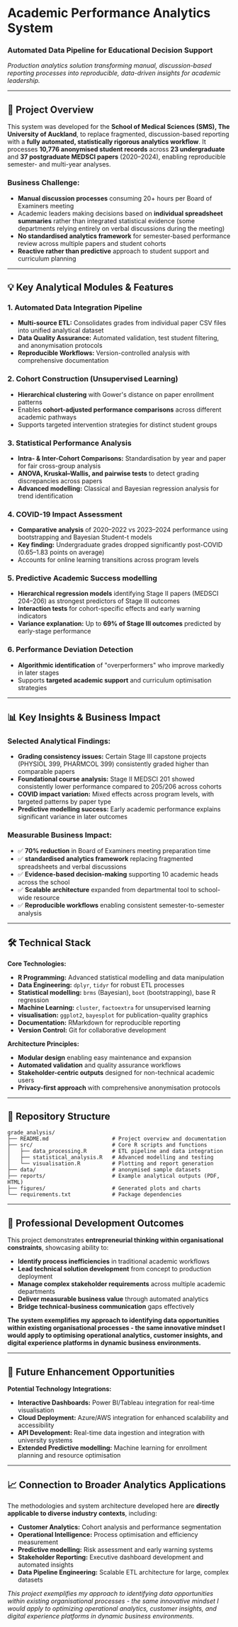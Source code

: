 # Academic Performance Analytics System
### Automated Data Pipeline for Educational Decision Support

*Production analytics solution transforming manual, discussion-based reporting processes into reproducible, data-driven insights for academic leadership.*

---

## 🎯 Project Overview

This system was developed for the **School of Medical Sciences (SMS), The University of Auckland**, to replace fragmented, discussion-based reporting with a **fully automated, statistically rigorous analytics workflow**. It processes **10,776 anonymised student records** across **23 undergraduate** and **37 postgraduate MEDSCI papers** (2020–2024), enabling reproducible semester- and multi-year analyses.

### Business Challenge:
- **Manual discussion processes** consuming 20+ hours per Board of Examiners meeting
- Academic leaders making decisions based on **individual spreadsheet summaries** rather than integrated statistical evidence (some departments relying entirely on verbal discussions during the meeting)
- **No standardised analytics framework** for semester-based performance review across multiple papers and student cohorts
- **Reactive rather than predictive** approach to student support and curriculum planning

---

## 💡 Key Analytical Modules & Features

### 1. **Automated Data Integration Pipeline**
- **Multi-source ETL:** Consolidates grades from individual paper CSV files into unified analytical dataset
- **Data Quality Assurance:** Automated validation, test student filtering, and anonymisation protocols
- **Reproducible Workflows:** Version-controlled analysis with comprehensive documentation

### 2. **Cohort Construction (Unsupervised Learning)**
- **Hierarchical clustering** with Gower's distance on paper enrollment patterns
- Enables **cohort-adjusted performance comparisons** across different academic pathways
- Supports targeted intervention strategies for distinct student groups

### 3. **Statistical Performance Analysis**
- **Intra- & Inter-Cohort Comparisons:** Standardisation by year and paper for fair cross-group analysis
- **ANOVA, Kruskal–Wallis, and pairwise tests** to detect grading discrepancies across papers
- **Advanced modelling:** Classical and Bayesian regression analysis for trend identification

### 4. **COVID-19 Impact Assessment**
- **Comparative analysis** of 2020–2022 vs 2023–2024 performance using bootstrapping and Bayesian Student-t models
- **Key finding:** Undergraduate grades dropped significantly post-COVID (0.65–1.83 points on average)
- Accounts for online learning transitions across program levels

### 5. **Predictive Academic Success modelling**
- **Hierarchical regression models** identifying Stage II papers (MEDSCI 204–206) as strongest predictors of Stage III outcomes
- **Interaction tests** for cohort-specific effects and early warning indicators
- **Variance explanation:** Up to **69% of Stage III outcomes** predicted by early-stage performance

### 6. **Performance Deviation Detection**
- **Algorithmic identification** of "overperformers" who improve markedly in later stages
- Supports **targeted academic support** and curriculum optimisation strategies

---

## 📊 Key Insights & Business Impact

### Selected Analytical Findings:
- **Grading consistency issues:** Certain Stage III capstone projects (PHYSIOL 399, PHARMCOL 399) consistently graded higher than comparable papers
- **Foundational course analysis:** Stage II MEDSCI 201 showed consistently lower performance compared to 205/206 across cohorts
- **COVID impact variation:** Mixed effects across program levels, with targeted patterns by paper type
- **Predictive modelling success:** Early academic performance explains significant variance in later outcomes

### Measurable Business Impact:
- ✅ **70% reduction** in Board of Examiners meeting preparation time
- ✅ **standardised analytics framework** replacing fragmented spreadsheets and verbal discussions
- ✅ **Evidence-based decision-making** supporting 10 academic heads across the school
- ✅ **Scalable architecture** expanded from departmental tool to school-wide resource
- ✅ **Reproducible workflows** enabling consistent semester-to-semester analysis

---

## 🛠️ Technical Stack

**Core Technologies:**
- **R Programming:** Advanced statistical modelling and data manipulation
- **Data Engineering:** `dplyr`, `tidyr` for robust ETL processes
- **Statistical modelling:** `brms` (Bayesian), `boot` (bootstrapping), base R regression
- **Machine Learning:** `cluster`, `factoextra` for unsupervised learning
- **visualisation:** `ggplot2`, `bayesplot` for publication-quality graphics
- **Documentation:** RMarkdown for reproducible reporting
- **Version Control:** Git for collaborative development

**Architecture Principles:**
- **Modular design** enabling easy maintenance and expansion
- **Automated validation** and quality assurance workflows
- **Stakeholder-centric outputs** designed for non-technical academic users
- **Privacy-first approach** with comprehensive anonymisation protocols

---

## 📂 Repository Structure

```
grade_analysis/
├── README.md                    # Project overview and documentation
├── src/                         # Core R scripts and functions
│   ├── data_processing.R        # ETL pipeline and data integration
│   ├── statistical_analysis.R   # Advanced modelling and testing
│   └── visualisation.R          # Plotting and report generation
├── data/                        # anonymised sample datasets
├── reports/                     # Example analytical outputs (PDF, HTML)
├── figures/                     # Generated plots and charts
└── requirements.txt             # Package dependencies
```

---

## 🚀 Professional Development Outcomes

This project demonstrates **entrepreneurial thinking within organisational constraints**, showcasing ability to:

- **Identify process inefficiencies** in traditional academic workflows
- **Lead technical solution development** from concept to production deployment
- **Manage complex stakeholder requirements** across multiple academic departments
- **Deliver measurable business value** through automated analytics
- **Bridge technical-business communication** gaps effectively

**The system exemplifies my approach to identifying data opportunities within existing organisational processes - the same innovative mindset I would apply to optimising operational analytics, customer insights, and digital experience platforms in dynamic business environments.**

---

## 🔮 Future Enhancement Opportunities

**Potential Technology Integrations:**
- **Interactive Dashboards:** Power BI/Tableau integration for real-time visualisation
- **Cloud Deployment:** Azure/AWS integration for enhanced scalability and accessibility
- **API Development:** Real-time data ingestion and integration with university systems
- **Extended Predictive modelling:** Machine learning for enrollment planning and resource optimisation

---

## 📈 Connection to Broader Analytics Applications

The methodologies and system architecture developed here are **directly applicable to diverse industry contexts**, including:

- **Customer Analytics:** Cohort analysis and performance segmentation
- **Operational Intelligence:** Process optimisation and efficiency measurement
- **Predictive modelling:** Risk assessment and early warning systems
- **Stakeholder Reporting:** Executive dashboard development and automated insights
- **Data Pipeline Engineering:** Scalable ETL architecture for large, complex datasets

*This project exemplifies my approach to identifying data opportunities within existing organisational processes - the same innovative mindset I would apply to optimizing operational analytics, customer insights, and digital experience platforms in dynamic business environments.*
